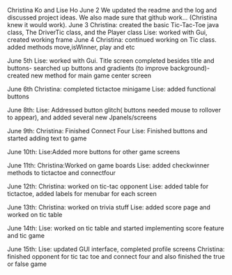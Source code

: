 Christina Ko and Lise Ho
June 2
We updated the readme and the log and discussed project ideas. We also made sure that github work... (Christina knew it would work).
June 3
Christina: created the basic Tic-Tac-Toe java class, The DriverTic class, and the Player class
Lise: worked with Gui, created working frame
June 4
Christina: continued working on Tic class. added methods move,isWinner, play and etc

June 5th
Lise: worked with Gui. Title screen completed besides title and buttons- searched up buttons and gradients (to improve background)- created new method for main game center screen

June 6th
Christina: completed tictactoe minigame
Lise: added functional buttons

June 8th:
Lise: Addressed button glitch( buttons needed mouse to rollover to appear), and added several new Jpanels/screens

June 9th:
Christina: Finished Connect Four
Lise: Finished buttons and started adding text to game

June 10th:
Lise:Added more buttons for other game screens

June 11th:
Christina:Worked on game boards
Lise: added checkwinner methods to tictactoe and connectfour

June 12th:
Christina: worked on tic-tac opponent
Lise: added table for tictactoe, added labels for menubar for each screen

June 13th:
Christina: worked on trivia stuff
Lise: added score page and worked on tic table

June 14th:
Lise: worked on tic table and started implementing score feature and tic game

June 15th:
Lise: updated GUI interface, completed profile screens
Christina: finished opponent for tic tac toe and connect four and also finished the true or false game
